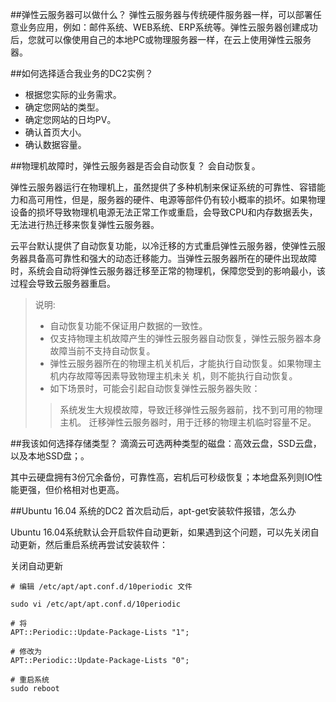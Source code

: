 ##弹性云服务器可以做什么？
弹性云服务器与传统硬件服务器一样，可以部署任意业务应用，例如：邮件系统、WEB系统、ERP系统等。弹性云服务器创建成功后，您就可以像使用自己的本地PC或物理服务器一样，在云上使用弹性云服务器。

##如何选择适合我业务的DC2实例？
- 根据您实际的业务需求。
- 确定您网站的类型。
- 确定您网站的日均PV。
- 确认首页大小。
- 确认数据容量。

##物理机故障时，弹性云服务器是否会自动恢复？
会自动恢复。

弹性云服务器运行在物理机上，虽然提供了多种机制来保证系统的可靠性、容错能力和高可用性，但是，服务器的硬件、电源等部件仍有较小概率的损坏。如果物理设备的损坏导致物理机电源无法正常工作或重启，会导致CPU和内存数据丢失，无法进行热迁移来恢复弹性云服务器。

云平台默认提供了自动恢复功能，以冷迁移的方式重启弹性云服务器，使弹性云服务器具备高可靠性和强大的动态迁移能力。当弹性云服务器所在的硬件出现故障时，系统会自动将弹性云服务器迁移至正常的物理机，保障您受到的影响最小，该过程会导致云服务器重启。

> 说明:
>
> * 自动恢复功能不保证用户数据的一致性。
> * 仅支持物理主机故障产生的弹性云服务器自动恢复，弹性云服务器本身故障当前不支持自动恢复。
> * 弹性云服务器所在的物理主机关机后，才能执行自动恢复。如果物理主机内存故障等因素导致物理主机未关  机，则不能执行自动恢复。
> * 如下场景时，可能会引起自动恢复弹性云服务器失败：
>> 系统发生大规模故障，导致迁移弹性云服务器前，找不到可用的物理主机。
>> 迁移弹性云服务器时，用于迁移的物理主机临时容量不足。
	
##我该如何选择存储类型？
滴滴云可选两种类型的磁盘：高效云盘，SSD云盘，以及本地SSD盘；。

其中云硬盘拥有3份冗余备份，可靠性高，宕机后可秒级恢复；本地盘系列则IO性能更强，但价格相对也更高。

##Ubuntu 16.04 系统的DC2 首次启动后，apt-get安装软件报错，怎么办

Ubuntu 16.04系统默认会开启软件自动更新，如果遇到这个问题，可以先关闭自动更新，然后重启系统再尝试安装软件：

关闭自动更新

```
# 编辑 /etc/apt/apt.conf.d/10periodic 文件
 
sudo vi /etc/apt/apt.conf.d/10periodic
 
# 将
APT::Periodic::Update-Package-Lists "1";
 
# 修改为
APT::Periodic::Update-Package-Lists "0";
 
# 重启系统
sudo reboot
```